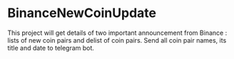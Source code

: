 # BinanceNewCoinUpdate
This project will get details of two important announcement from Binance : lists of new coin pairs and delist of coin pairs. Send all coin pair names, its title and date to telegram bot.
